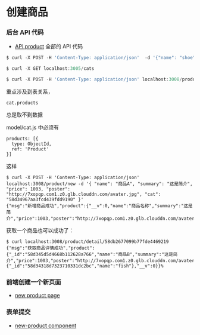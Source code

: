 # 创建商品

### 后台 API 代码


- [API product](https://github.com/happypeter/aa-journey-demo/commit/091a27797dfc3f4822d3cdbe24d85ece7a0e5473) 全部的 API 代码



```js
$ curl -X POST -H 'Content-Type: application/json'  -d '{"name": "shoe"}' localhost:3005/cat

$ curl -X GET localhost:3005/cats

$ curl -X POST -H 'Content-Type: application/json' localhost:3008/product/new -d '{ "name": "商品 fishA", "summary": "这是简介", "price": 1003, "poster": "http://7xopqp.com1.z0.glb.clouddn.com/avater.jpg", "cat": "58d91dbfb13513bfe7ae82c3" }'
```

重点涉及到表关系，

```
cat.products
```

总是取不到数据

model/cat.js 中必须有

```
products: [{
  type: ObjectId,
  ref: 'Product'
}]
```

这样

```
$ curl -X POST -H 'Content-Type: application/json' localhost:3008/product/new -d '{ "name": "商品A", "summary": "这是简介", "price": 1003, "poster": "http://7xopqp.com1.z0.glb.clouddn.com/avater.jpg", "cat": "58d34967aa3fcd439fdd9190" }'
{"msg":"新增商品成功","product":{"__v":0,"name":"商品名称","summary":"这是简介","price":1003,"poster":"http://7xopqp.com1.z0.glb.clouddn.com/avater.jpg","cat":"58d34318d7323710331dc2bc","_id":"58d344c5d4668b112628a765"}}%
```

获取一个商品也可以成功了：

```
$ curl localhost:3008/product/detail/58db2677099b77fde4469219
{"msg":"获取商品详情成功","product":{"_id":"58d345d5d4668b112628a766","name":"商品B","summary":"这是简介","price":1003,"poster":"http://7xopqp.com1.z0.glb.clouddn.com/avater.jpg","cat":{"_id":"58d34318d7323710331dc2bc","name":"fish"},"__v":0}}%
```

### 前端创建一个新页面

- [new product page](https://github.com/happypeter/aa-journey-demo/commit/8ae3490c8b7d7c5041a1171b2c8446cf2a393fa8)


### 表单提交

- [new-product component](https://github.com/happypeter/aa-journey-demo/commit/d2f13912ed133d3752976dd577d447bf7174271a)
